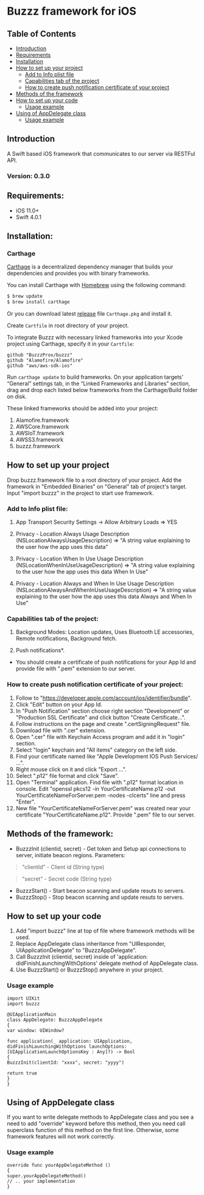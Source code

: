 # Buzzz framework for iOS

## Table of Contents

- [Introduction](#introduction)
- [Requirements](#requirements)
- [Installation](#installation)
- [How to set up your project](#how-to-set-up-your-project)
  - [Add to Info plist file](#add-to-info-plist-file)
  - [Capabilities tab of the project](#capabilities-tab-of-the-project)
  - [How to create push notification certificate of your project](#how-to-create-push-notification-certificate-of-your-project)
- [Methods of the framework](#methods-of-the-framework)
- [How to set up your code](#how-to-set-up-your-code)
  - [Usage example](#usage-example)
- [Using of AppDelegate class](#using-of-appdelegate-class)
  - [Usage example](#usage-example)

## Introduction
A Swift based iOS framework that communicates to our server via RESTFul API.
### Version: 0.3.0
## Requirements:

- iOS 11.0+
- Swift 4.0.1

## Installation:

### Carthage

[Carthage](https://github.com/Carthage/Carthage) is a decentralized dependency manager that builds your dependencies and provides you with binary frameworks.

You can install Carthage with [Homebrew](http://brew.sh/) using the following command:

```bash
$ brew update
$ brew install carthage
```

Or you can download latest [release](https://github.com/Carthage/Carthage/releases) file `Carthage.pkg` and install it.

Create `Cartfile` in root directory of your project.

To integrate Buzzz with necessary linked frameworks into your Xcode project using Carthage, specify it in your `Cartfile`:

```ogdl
github "BuzzzProx/buzzz"
github "Alamofire/Alamofire"
github "aws/aws-sdk-ios"
```

Run `carthage update` to build frameworks. On your application targets’ “General” settings tab, in the “Linked Frameworks and Libraries” section, drag and drop each  listed below frameworks from the Carthage/Build folder on disk.

These linked frameworks should be added into your project:

1. Alamofire.framework
2. AWSCore.framework
3. AWSIoT.framework
4. AWSS3.framework
5. buzzz.framework


## How to set up your project

Drop buzzz.framework file to a root directory of your project.
Add the framework in "Embedded Binaries" on "General" tab of project's target. 
Input "import buzzz" in the project to start use framework.

### Add to Info plist file:
1. App Transport Security Settings -> Allow Arbitrary Loads => YES

2. Privacy - Location Always Usage Description (NSLocationAlwaysUsageDescription) => "A string value explaining to the user how the app uses this data"
3. Privacy - Location When In Use Usage Description (NSLocationWhenInUseUsageDescription) => "A string value explaining to the user how the app uses this data When In Use"
4. Privacy - Location Always and When In Use Usage Description (NSLocationAlwaysAndWhenInUseUsageDescription) => "A string value explaining to the user how the app uses this data Always and When In Use"

### Capabilities tab of the project:

1. Background Modes: Location updates, Uses Bluetooth LE accessories, Remote notifications, Background fetch.

2. Push notifications*.

* You should create a certificate of push notifications for your App Id and provide file with ".pem" extension to our server.

### How to create push notification certificate of your project:

1. Follow to "https://developer.apple.com/account/ios/identifier/bundle".
2. Click "Edit" button on your App Id.
3. In "Push Notification" section choose right section "Development" or "Production SSL Certificate" and click button "Create Certificate...".
4. Follow instructions on the page and create ".certSigningRequest" file.
5. Download file with ".cer" extension.
6. Open ".cer" file with Keychain Access program and add it in "login" section.
7. Select "login" keychain and "All items" category on the left side.
8. Find your certificate named like "Apple Development IOS Push Services/ ...".
9. Right mouse click on it and click "Export ...".
10. Select ".p12" file format and click "Save".
11. Open "Terminal" application. Find file with ".p12" format location in console. Edit "openssl pkcs12 -in YourCertificateName.p12 -out YourCertificateNameForServer.pem -nodes -clcerts" line and press "Enter".
11. New file "YourCertificateNameForServer.pem" was created near your certificate "YourCertificateName.p12". Provide ".pem" file to our server.

## Methods of the framework:
- BuzzzInit (clientid, secret)  - Get token and Setup api connections to server, initiate beacon regions.
Parameters:
> "clientId" - Client id (String type)

> "secret" -     Secret code (String type)

- BuzzzStart() - Start beacon scanning and update resuts to servers.
- BuzzzStop() - Stop beacon scanning and update resuts to servers.

## How to set up your code

1. Add "import buzzz" line at top of file where framework methods will be used.
1. Replace AppDelegate class inheritance from "UIResponder, UIApplicationDelegate" to "BuzzzAppDelegate".
2. Call BuzzzInit (clientid, secret) inside of 'application: didFinishLaunchingWithOptions' delegate method of AppDelegate class.
3. Use BuzzzStart() or BuzzzStop() anywhere in your project.

### Usage example
```
import UIKit
import buzzz

@UIApplicationMain
class AppDelegate: BuzzzAppDelegate
{
var window: UIWindow?

func application(_ application: UIApplication, didFinishLaunchingWithOptions launchOptions: [UIApplicationLaunchOptionsKey : Any]?) -> Bool
{
BuzzzInit(clientId: "xxxx", secret: "yyyy")

return true
}
}
```

## Using of AppDelegate class 
If you want to write delegate methods to AppDelegate class and you see a need to add "override" keyword before this method, then you need call superclass function of this method on the first line.
Otherwise, some framework features will not work correctly.

### Usage example
```
override func yourAppDelegateMethod () 
{
super.yourAppDelegateMethod()
// .. your implementation
}
```
